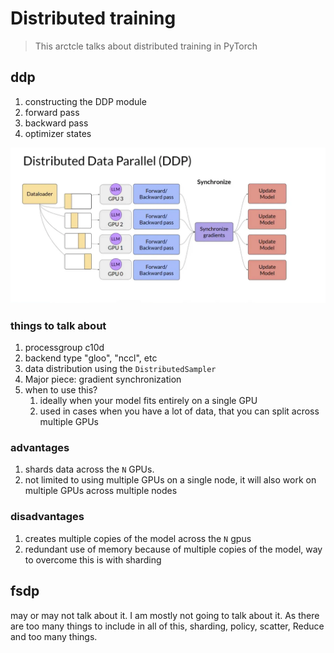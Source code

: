 # Distributed training

> This arctcle talks about distributed training in PyTorch

## ddp

1. constructing the DDP module
2. forward pass
3. backward pass
4. optimizer states

![ddp-diagram](ddp.png)

### things to talk about

1. processgroup c10d
2. backend type "gloo", "nccl", etc
3. data distribution using the `DistributedSampler`
4. Major piece: gradient synchronization
5. when to use this?
   1. ideally when your model fits entirely on a single GPU
   2. used in cases when you have a lot of data, that you can split across multiple GPUs

### advantages

1. shards data across the `N` GPUs.
2. not limited to using multiple GPUs on a single node, it will also work on multiple GPUs across multiple nodes

### disadvantages

1. creates multiple copies of the model across the `N` gpus
2. redundant use of memory because of multiple copies of the model, way to overcome this is with sharding

## fsdp

may or may not talk about it. I am mostly not going to talk about it. As there are too many things to include in all of this, sharding, policy, scatter, Reduce and too many things.
